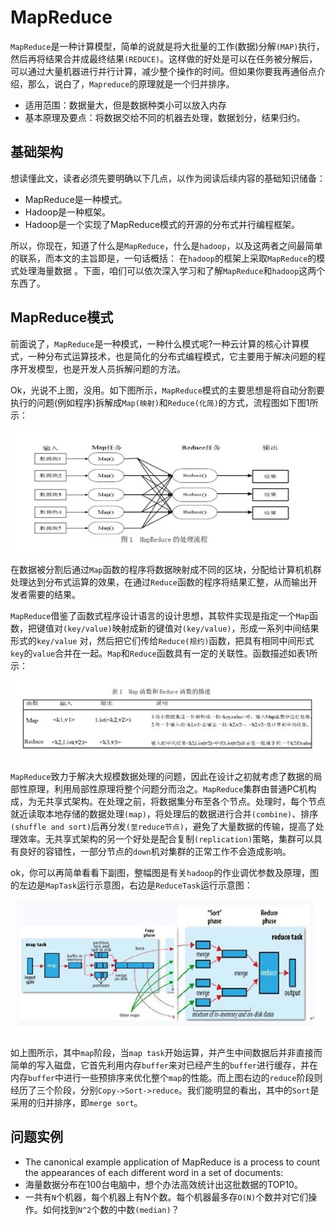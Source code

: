 # MapReduce

`MapReduce`是一种计算模型，简单的说就是将大批量的工作(数据)分解`(MAP)`执行，然后再将结果合并成最终结果`(REDUCE)`。这样做的好处是可以在任务被分解后，可以通过大量机器进行并行计算，减少整个操作的时间。但如果你要我再通俗点介绍，那么，说白了，`Mapreduce`的原理就是一个归并排序。

+ 适用范围：数据量大，但是数据种类小可以放入内存
+ 基本原理及要点：将数据交给不同的机器去处理，数据划分，结果归约。

## 基础架构

想读懂此文，读者必须先要明确以下几点，以作为阅读后续内容的基础知识储备：

+ MapReduce是一种模式。
+ Hadoop是一种框架。
+ Hadoop是一个实现了MapReduce模式的开源的分布式并行编程框架。

所以，你现在，知道了什么是`MapReduce`，什么是`hadoop`，以及这两者之间最简单的联系，而本文的主旨即是，一句话概括： 在`hadoop`的框架上采取`MapReduce`的模式处理海量数据 。下面，咱们可以依次深入学习和了解`MapReduce`和`hadoop`这两个东西了。

## MapReduce模式

前面说了，`MapReduce`是一种模式，一种什么模式呢?一种云计算的核心计算模式，一种分布式运算技术，也是简化的分布式编程模式，它主要用于解决问题的程序开发模型，也是开发人员拆解问题的方法。

Ok，光说不上图，没用。如下图所示，`MapReduce`模式的主要思想是将自动分割要执行的问题(例如程序)拆解成`Map(映射)`和`Reduce(化简)`的方式，流程图如下图1所示： 
 
![](55.gif)

在数据被分割后通过`Map`函数的程序将数据映射成不同的区块，分配给计算机机群处理达到分布式运算的效果，在通过`Reduce`函数的程序将结果汇整，从而输出开发者需要的结果。

`MapReduce`借鉴了函数式程序设计语言的设计思想，其软件实现是指定一个`Map`函数，把键值对`(key/value)`映射成新的键值对`(key/value)`，形成一系列中间结果形式的`key/value` 对，然后把它们传给`Reduce(规约)`函数，把具有相同中间形式`key`的`value`合并在一起。`Map`和`Reduce`函数具有一定的关联性。函数描述如表1所示： 
 
 ![](56.gif)

`MapReduce`致力于解决大规模数据处理的问题，因此在设计之初就考虑了数据的局部性原理，利用局部性原理将整个问题分而治之。`MapReduce`集群由普通PC机构成，为无共享式架构。在处理之前，将数据集分布至各个节点。处理时，每个节点就近读取本地存储的数据处理`(map)`，将处理后的数据进行合并`(combine)`、排序`(shuffle and sort)`后再分发`(至reduce节点)`，避免了大量数据的传输，提高了处理效率。无共享式架构的另一个好处是配合复制`(replication)`策略，集群可以具有良好的容错性，一部分节点的`down`机对集群的正常工作不会造成影响。

ok，你可以再简单看看下副图，整幅图是有关`hadoop`的作业调优参数及原理，图的左边是`MapTask`运行示意图，右边是`ReduceTask`运行示意图： 
 
![](57.gif)

如上图所示，其中`map`阶段，当`map task`开始运算，并产生中间数据后并非直接而简单的写入磁盘，它首先利用内存`buffer`来对已经产生的`buffer`进行缓存，并在内存`buffer`中进行一些预排序来优化整个`map`的性能。而上图右边的`reduce`阶段则经历了三个阶段，分别`Copy->Sort->reduce`。我们能明显的看出，其中的`Sort`是采用的归并排序，即`merge sort`。

## 问题实例

+ The canonical example application of MapReduce is a process to count the appearances of each different word in a set of documents:
+ 海量数据分布在100台电脑中，想个办法高效统计出这批数据的TOP10。
+ 一共有`N`个机器，每个机器上有N个数。每个机器最多存`O(N)`个数并对它们操作。如何找到`N^2`个数的中数`(median)`？